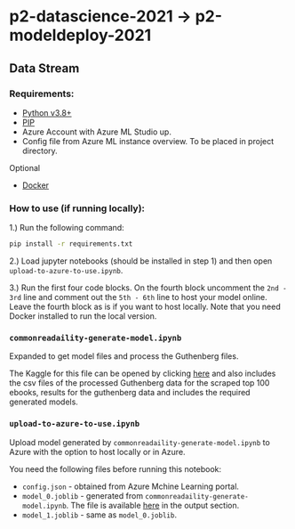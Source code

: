 # p2-datascience-2021 -> p2-modeldeploy-2021

## Data Stream
### Requirements:
* [Python v3.8+](https://www.python.org/downloads/)
* [PIP](https://docs.python.org/3/installing/index.html)
* Azure Account with Azure ML Studio up.
* Config file from Azure ML instance overview. To be placed in project directory.

Optional
* [Docker](https://docs.docker.com/get-docker/)

### How to use (if running locally):
1.) Run the following command:
```bash
pip install -r requirements.txt
```

2.) Load jupyter notebooks (should be installed in step 1) and then open `upload-to-azure-to-use.ipynb`.

3.) Run the first four code blocks.
On the fourth block uncomment the `2nd - 3rd` line and comment out the `5th - 6th` line to host your model online.
Leave the fourth block as is if you want to host locally. Note that you need Docker installed to run the local version.

### `commonreadaility-generate-model.ipynb`
Expanded to get model files and process the Guthenberg files.

The Kaggle for this file can be opened by clicking [here](https://www.kaggle.com/kaisen420/commonreadaility) and also includes the csv files of the processed Guthenberg data for the scraped top 100 ebooks, results for the guthenberg data and includes the required generated models.

### `upload-to-azure-to-use.ipynb`
Upload model generated by `commonreadaility-generate-model.ipynb` to Azure with the option to host locally or in Azure.

You need the following files before running this notebook:
* `config.json` - obtained from Azure Mchine Learning portal.
* `model_0.joblib` - generated from `commonreadaility-generate-model.ipynb`. The file is available [here](https://www.kaggle.com/kaisen420/commonreadaility?scriptVersionId=75405639) in the output section.
* `model_1.joblib` - same as `model_0.joblib`.
